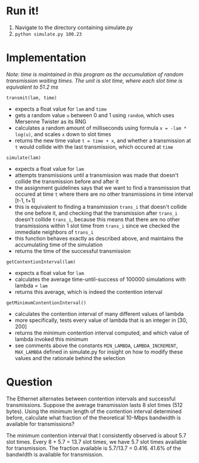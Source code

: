 # Run it! #

1. Navigate to the directory containing simulate.py
2. `python simulate.py 100.23`

# Implementation #
*Note: time is maintained in this program as the accumulation of random transmission waiting times. The unit is slot time, where each slot time is equivalent to 51.2 ms*

`transmit(lam, time)`

- expects a float value for `lam` and `time`
- gets a random value `u` between 0 and 1 using `random`, which uses Mersenne Twister as its RNG
- calculates a random amount of milliseconds using formula `x = -lam * log(u)`, and scales `x` down to slot times
- returns the new time value `t = time + x`, and whether a transmission at `t` would collide with the last transmission, which occured at `time`

`simulate(lam)`
    
- expects a float value for `lam`
- attempts transmissions until a transmission was made that doesn't collide the transmission before and after it
- the assignment guidelines says that we want to find a transmission that occured at time `t` where there are no other transmissions in time interval [t-1, t+1]
- this is equivalent to finding a transmission `trans_i` that doesn't collide the one before it, and checking that the transmission after `trans_i` doesn't collide `trans_i`, because this means that there are no other transmissions within 1 slot time from `trans_i` since we checked the immediate neighbors of `trans_i`
- this function behaves exactly as described above, and maintains the accumulating time of the simulation
- returns the time of the successful transmission

`getContentionInterval(lam)`

- expects a float value for `lam`
- calculates the average time-until-success of 100000 simulations with lambda = `lam`
- returns this average, which is indeed the contention interval

`getMinimumContentionInterval()`

- calculates the contention interval of many different values of lambda
- more specifically, tests every value of lambda that is an integer in [30, 200]
- returns the minimum contention interval computed, and which value of lambda invoked this minimum
- see comments above the constants `MIN_LAMBDA`, `LAMBDA_INCREMENT`, `MAX_LAMBDA` defined in simulate.py for insight on how to modify these values and the rationale behind the selection

# Question #

The Ethernet alternates between contention intervals and successful transmissions. Suppose the average transmission lasts 8 slot times (512 bytes). Using the minimum length of the contention interval determined before, calculate what fraction of the theoretical 10-Mbps bandwidth is available for transmissions?

The minimum contention interval that I consistently observed is about 5.7 slot times. Every 8 + 5.7 = 13.7 slot times, we have 5.7 slot times available for transmission. The fraction available is 5.7/13.7 = 0.416. 41.6% of the bandwidth is available for transmission.